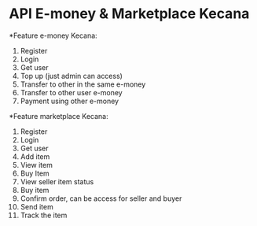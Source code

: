#  API E-money & Marketplace Kecana

*Feature e-money Kecana:
1. Register
2. Login
3. Get user 
4. Top up (just admin can access)
5. Transfer to other in the same e-money
6. Transfer to other user e-money
7. Payment using other e-money

*Feature marketplace Kecana:
1. Register
2. Login
3. Get user 
4. Add item 
5. View item
6. Buy Item
7. View seller item status
8. Buy item 
9. Confirm order, can be access for seller and buyer
10. Send item 
11. Track the item 



